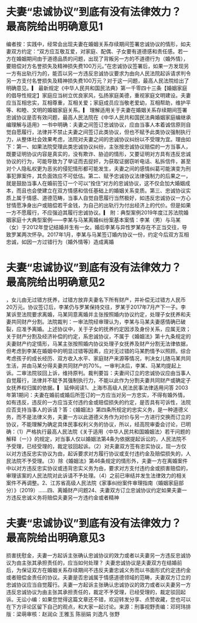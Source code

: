 # 夫妻“忠诚协议”到底有没有法律效力？最高院给出明确意见1

编者按：实践中，经常会出现夫妻在婚姻关系存续期间签署忠诚协议的情形，如夫妻双方约定：“双方应互敬互爱，对家庭、配偶、子女要有道德感和责任感。若一方在婚姻期间由于道德品质的问题，出现了背叛另一方的不道德行为（婚外情），要赔偿对方名誉损失及精神损失费100万元。”在忠诚协议签署后，如果一方发现另一方有出轨行为的，能否以另一方违反忠诚协议要求为由向人民法院起诉请求判令另一方支付名誉损失及精神损失费100万元？对于这一问题，最高人民法院给出了明确意见。▎ 最新规定《中华人民共和国民法典》第一千零四十三条【婚姻家庭的倡导性规定】家庭应当树立优良家风，弘扬家庭美德，重视家庭文明建设。夫妻应当互相忠实，互相尊重，互相关爱；家庭成员应当敬老爱幼，互相帮助，维护平等、和睦、文明的婚姻家庭关系。▎ 理解适用关于夫妻在婚姻关系存续期间签署忠诚协议是否有效问题，最高人民法院在《中华人民共和国民法典婚姻家庭编继承编理解与适用》一书中明确：夫妻之间签订忠诚协议，应由当事人本着诚信原则自觉自愿履行，法律并不禁止夫妻之间签订此类协议，但也不赋予此类协议强制执行力，从整体社会效果考虑，法院对夫妻之间的忠诚协议纠纷以不受理为宜。理由如下：第一、如果法院受理此类忠诚协议纠纷，主张按忠诚协议赔偿的一方当事人，既要证明协议内容是真实的，没有欺诈、胁迫的情形，又要证明对方具有违反忠诚协议的行为，可能导致为了举证而去捉奸，为获取证据窃听电话、私拆信件，甚至对个人隐私权更为恶劣的侵犯情形都可能发生，夫妻之间的感情纠葛可能演变为刑事犯罪案件，其负面效应不可低估。第二、赋予忠诚协议法律强制力的后果之一，就是鼓励当事人在婚前签订一个可以“拴住”对方的忠诚协议，这不仅会加大婚姻成本，而且也会使建立在双方情感和信任基础上的婚姻关系变质。第三、忠诚协议实质上属于情感、道德范畴，当事人自觉自愿履行当然极好，如违反忠诚协议一方心甘情愿净身出户或赔偿若干金钱，为自己的出轨行为付出经济上的代价。但是如果一方不愿履行，不应强迫其履行忠诚协议。▎ 附：典型案例2019年度江苏法院婚姻家庭十大典型案例——李某与马某离婚纠纷案基本案情：李某（男）与马某（女）于2012年登记结婚并生有一女。婚后李某与异性罗某存在不正当交往，导致罗某两次怀孕。2017年1月，李某与马某签订婚内协议一份，约定今后双方互相忠诚，如因一方过错行为（婚外情等）造成离婚

# 夫妻“忠诚协议”到底有没有法律效力？最高院给出明确意见2

，女儿由无过错方抚养，过错方放弃夫妻名下所有财产，并补偿无过错方人民币20万元。协议签订后，李某仍与罗某保持交往，罗某于2017年7月产下一子。李某诉至法院要求离婚，马某同意离婚并主张按照婚内协议约定，处理子女抚养和夫妻共同财产分割。法院裁判：一审法院经审理认为，李某与马某夫妻感情确已破裂，应准予离婚。上述协议中，关于子女的抚养约定因涉及身份关系，应属无效；关于财产分割及经济补偿的约定，系忠诚协议，不属于《婚姻法》第十九条规定的夫妻财产约定情形，马某主张按照婚内协议处理子女抚养及财产分割无法律依据，但考虑到李某在婚姻中的明显过错等因素，应对无过错的马某酌情予以照顾。综合考虑孩子的成长经历、双方收入水平、家庭财产来源等情况，判决女儿随马某共同生活，并由马某分得夫妻共同财产的70%。一审判决后，李某、马某均提起上诉。二审法院驳回上诉，维持原判。裁判要旨：夫妻间订立的忠诚协议应由当事人自觉履行，法律并不赋予其强制执行力，不能以此作为分割夫妻共同财产或确定子女抚养权归属的依据。▎ 延伸阅读1、上海市高级人民法民事法律适用问答 2003年第1期问：夫妻在婚前或婚后所签订的一方应当对另一方忠实，不得有婚外情，如有违反，违反的一方应当支付违约金或赔偿损失的约定，是否具有可诉性，法院应否支持当事人的诉请？答：《婚姻法》第四条所规定的忠实义务，是一种道德义务，而不是法律义务，夫妻一方以此道德义务作为对价与另一方进行交换而订立的协议，不能理解为确定具体民事权利义务的协议，所以，经高院审委会讨论，已明确：（1）严格执行最高人民法院《关于适用〈中华人民共和国婚姻法〉若干问题的解释（一）》的规定，对当事人仅以婚姻法第4条为依据提起诉讼的，人民法院不予受理，已经受理的，裁定驳回起诉。（2）对夫妻双方签有忠实协议，现一方仅以对方违反忠实协议为由，起诉要求对方履行协议或支付违约金及赔偿损失的，人民法院不予受理。（3）除《婚姻法》第46条规定的情形外，夫妻一方在离婚案件中以对方违反忠实协议或违背忠实义务为由，要求对方支付违约金或损害赔偿的，审理该案的人民法院对此诉请不予处理。（4）之前已审结并发生法律效力的相关案件不再调整。2、江苏省高级人民法院《家事纠纷案件审理指南（婚姻家庭部分）》（2019）……四、离婚财产问题24、夫妻双方订立忠诚协议约定如果夫妻一方违反忠诚义务将赔偿夫妻另一方违约金或者精神

# 夫妻“忠诚协议”到底有没有法律效力？最高院给出明确意见3

损害抚慰金，夫妻一方起诉主张确认忠诚协议的效力或者以夫妻另一方违反忠诚协议为由主张其承担责任的，应当如何处理？ 夫妻忠诚协议是夫妻双方在结婚前后，为保证双方在婚姻关系存续期间不违反夫妻忠诚义务而以书面形式约定违约金或者赔偿金责任的协议。夫妻是否忠诚属于情感道德领域的范畴，夫妻双方订立的忠诚协议应当自觉履行。夫妻一方起诉主张确认忠诚协议的效力或者以夫妻另一方违反忠诚协议为由主张其承担责任的，裁定不予受理，已经受理的，裁定驳回起诉。无讼小编：如果您觉得这篇文章还不错，欢迎转发分享、点赞收藏，您也可以在下方评论区留下自己的观点，和大家一起讨论。来源：刑事视野责编：邓珂玮排版：梁萌审核：赵润众 王雅玉 陈丽娟 刘逸凡 张野

